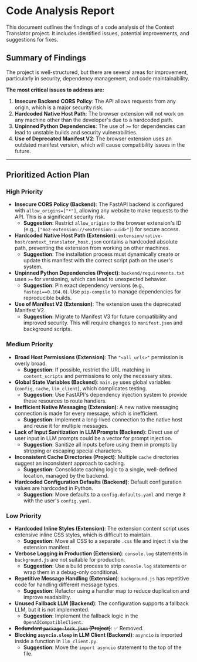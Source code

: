 # Code Analysis Report

This document outlines the findings of a code analysis of the Context Translator project. It includes identified issues, potential improvements, and suggestions for fixes.

## Summary of Findings

The project is well-structured, but there are several areas for improvement, particularly in security, dependency management, and code maintainability.

**The most critical issues to address are:**
1.  **Insecure Backend CORS Policy**: The API allows requests from any origin, which is a major security risk.
2.  **Hardcoded Native Host Path**: The browser extension will not work on any machine other than the developer's due to a hardcoded path.
3.  **Unpinned Python Dependencies**: The use of `>=` for dependencies can lead to unstable builds and security vulnerabilities.
4.  **Use of Deprecated Manifest V2**: The browser extension uses an outdated manifest version, which will cause compatibility issues in the future.

---

## Prioritized Action Plan

### High Priority

- **Insecure CORS Policy (Backend)**: The FastAPI backend is configured with `allow_origins=["*"]`, allowing any website to make requests to the API. This is a significant security risk.
  - **Suggestion**: Restrict `allow_origins` to the browser extension's ID (e.g., `["moz-extension://<extension-uuid>"]`) for secure access.
- **Hardcoded Native Host Path (Extension)**: `extension/native-host/context_translator_host.json` contains a hardcoded absolute path, preventing the extension from working on other machines.
  - **Suggestion**: The installation process must dynamically create or update this manifest with the correct script path on the user's system.
- **Unpinned Python Dependencies (Project)**: `backend/requirements.txt` uses `>=` for versioning, which can lead to unexpected behavior.
  - **Suggestion**: Pin exact dependency versions (e.g., `fastapi==0.104.0`). Use `pip-compile` to manage dependencies for reproducible builds.
- **Use of Manifest V2 (Extension)**: The extension uses the deprecated Manifest V2.
  - **Suggestion**: Migrate to Manifest V3 for future compatibility and improved security. This will require changes to `manifest.json` and background scripts.

### Medium Priority

- **Broad Host Permissions (Extension)**: The `"<all_urls>"` permission is overly broad.
  - **Suggestion**: If possible, restrict the URL matching in `content_scripts` and permissions to only the necessary sites.
- **Global State Variables (Backend)**: `main.py` uses global variables (`config`, `cache`, `llm_client`), which complicates testing.
  - **Suggestion**: Use FastAPI's dependency injection system to provide these resources to route handlers.
- **Inefficient Native Messaging (Extension)**: A new native messaging connection is made for every message, which is inefficient.
  - **Suggestion**: Implement a long-lived connection to the native host and reuse it for multiple messages.
- **Lack of Input Sanitization in LLM Prompts (Backend)**: Direct use of user input in LLM prompts could be a vector for prompt injection.
  - **Suggestion**: Sanitize all inputs before using them in prompts by stripping or escaping special characters.
- **Inconsistent Cache Directories (Project)**: Multiple `cache` directories suggest an inconsistent approach to caching.
  - **Suggestion**: Consolidate caching logic to a single, well-defined location, managed by the backend.
- **Hardcoded Configuration Defaults (Backend)**: Default configuration values are hardcoded in Python.
  - **Suggestion**: Move defaults to a `config.defaults.yaml` and merge it with the user's `config.yaml`.

### Low Priority

- **Hardcoded Inline Styles (Extension)**: The extension content script uses extensive inline CSS styles, which is difficult to maintain.
  - **Suggestion**: Move all CSS to a separate `.css` file and inject it via the extension manifest.
- **Verbose Logging in Production (Extension)**: `console.log` statements in `background.js` are not suitable for production.
  - **Suggestion**: Use a build process to strip `console.log` statements or wrap them in a debug-only conditional.
- **Repetitive Message Handling (Extension)**: `background.js` has repetitive code for handling different message types.
  - **Suggestion**: Refactor using a handler map to reduce duplication and improve readability.
- **Unused Fallback LLM (Backend)**: The configuration supports a fallback LLM, but it is not implemented.
  - **Suggestion**: Implement the fallback logic in the `OpenAICompatibleClient`.
- ~~**Redundant `package-lock.json` (Project)**~~: ✅ Removed.
- **Blocking `asyncio.sleep` in LLM Client (Backend)**: `asyncio` is imported inside a function in `llm_client.py`.
  - **Suggestion**: Move the `import asyncio` statement to the top of the file.
